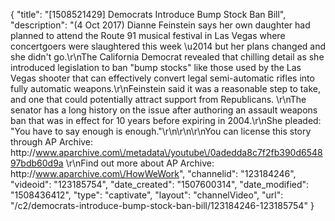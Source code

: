 {
    "title": "[1508521429] Democrats Introduce Bump Stock Ban Bill",
    "description": "(4 Oct 2017) Dianne Feinstein says her own daughter had planned to attend the Route 91 musical festival in Las Vegas where concertgoers were slaughtered this week \u2014 but her plans changed and she didn't go.\r\nThe California Democrat revealed that chilling detail as she introduced legislation to ban \"bump stocks\" like those used by the Las Vegas shooter that can effectively convert legal semi-automatic rifles into fully automatic weapons.\r\nFeinstein said it was a reasonable step to take, and one that could potentially attract support from Republicans. \r\nThe senator has a long history on the issue after authoring an assault weapons ban that was in effect for 10 years before expiring in 2004.\r\nShe pleaded: \"You have to say enough is enough.\"\r\n\r\n\r\nYou can license this story through AP Archive: http:\/\/www.aparchive.com\/metadata\/youtube\/0adedda8c7f2fb390d654897bdb60d9a \r\nFind out more about AP Archive: http:\/\/www.aparchive.com\/HowWeWork",
    "channelid": "123184246",
    "videoid": "123185754",
    "date_created": "1507600314",
    "date_modified": "1508436412",
    "type": "captivate",
    "layout": "channelVideo",
    "url": "\/c2\/democrats-introduce-bump-stock-ban-bill\/123184246-123185754"
}